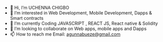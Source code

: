 - 👋 Hi, I’m UCHENNA CHIGBO 
- 👀 I’m interested in Web Development, Mobile Development, Dapps & Smart contracts
- 🌱 I’m currently Coding JAVASCRIPT , REACT JS, React native & Solidity
- 💞️ I’m looking to collaborate on Web apps, mobile apps and Dapps
- 📫 How to reach me Email: agunnabueze@gmail.com

<!---
AGUNNA/AGUNNA is a ✨ special ✨ repository because its `README.md` (this file) appears on your GitHub profile.
You can click the Preview link to take a look at your changes.
--->
